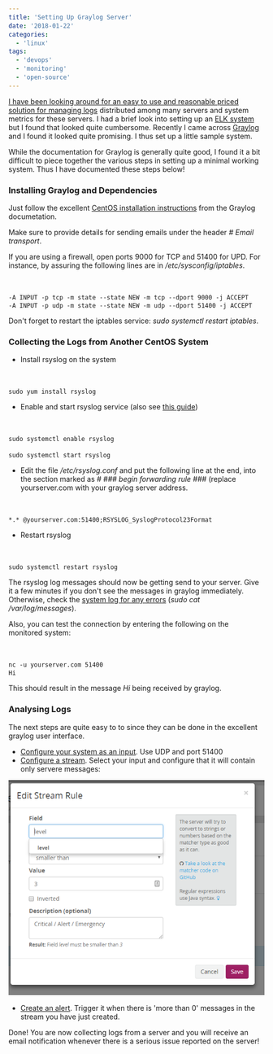 ```yaml
---
title: 'Setting Up Graylog Server'
date: '2018-01-22'
categories:
  - 'linux'
tags:
  - 'devops'
  - 'monitoring'
  - 'open-source'
---
```


[I have been looking around for an easy to use and reasonable priced solution for managing logs](https://maxrohde.com/2017/12/29/free-cloud-based-log-and-metrics-management-solutions/) distributed among many servers and system metrics for these servers. I had a brief look into setting up an [ELK system](https://www.elastic.co/webinars/introduction-elk-stack) but I found that looked quite cumbersome. Recently I came across [Graylog](https://www.graylog.org/) and I found it looked quite promising. I thus set up a little sample system.

While the documentation for Graylog is generally quite good, I found it a bit difficult to piece together the various steps in setting up a minimal working system. Thus I have documented these steps below!

### Installing Graylog and Dependencies

Just follow the excellent [CentOS installation instructions](http://docs.graylog.org/en/2.4/pages/installation/os/centos.html) from the Graylog documetation.

Make sure to provide details for sending emails under the header _\# Email transport_.

If you are using a firewall, open ports 9000 for TCP and 51400 for UPD. For instance, by assuring the following lines are in _/etc/sysconfig/iptables_.

```


-A INPUT -p tcp -m state --state NEW -m tcp --dport 9000 -j ACCEPT
-A INPUT -p udp -m state --state NEW -m udp --dport 51400 -j ACCEPT

```

Don't forget to restart the iptables service: _sudo systemctl restart iptables_.

### Collecting the Logs from Another CentOS System

- Install rsyslog on the system

```


sudo yum install rsyslog

```

- Enable and start rsyslog service (also see [this guide](https://marketplace.graylog.org/addons/a47beb3b-0bd9-4792-a56a-33b27b567856))

```


sudo systemctl enable rsyslog

sudo systemctl start rsyslog

```

- Edit the file */etc/rsyslog.conf* and put the following line at the end, into the section marked as *\# ### begin forwarding rule ###* (replace yourserver.com with your graylog server address.

```


*.* @yourserver.com:51400;RSYSLOG_SyslogProtocol23Format

```

- Restart rsyslog

```


sudo systemctl restart rsyslog

```

The rsyslog log messages should now be getting send to your server. Give it a few minutes if you don't see the messages in graylog immediately. Otherwise, check the [system log for any errors](https://www.loggly.com/docs/troubleshooting-rsyslog/) (_sudo cat /var/log/messages_).

Also, you can test the connection by entering the following on the monitored system:

```


nc -u yourserver.com 51400
Hi

```

This should result in the message _Hi_ being received by graylog.

### Analysing Logs

The next steps are quite easy to to since they can be done in the excellent graylog user interface.

- [Configure your system as an input](http://docs.graylog.org/en/2.0/pages/getting_started/config_input.html). Use UDP and port 51400
- [Configure a stream](http://docs.graylog.org/en/2.4/pages/streams.html). Select your input and configure that it will contain only servere messages:

![critical errors](images/critical-errors.png)

- [Create an alert](http://docs.graylog.org/en/2.4/pages/streams/alerts.html). Trigger it when there is 'more than 0' messages in the stream you have just created.

Done! You are now collecting logs from a server and you will receive an email notification whenever there is a serious issue reported on the server!
